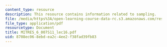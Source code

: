 ```yaml
---
content_type: resource
description: This resource contains information related to sampling.
file: /media/https%3A/open-learning-course-data-rc.s3.amazonaws.com/res-6-007-signals-and-systems-spring-2011/8708ec068ebdea2c4ee2f38fad39fb83_MITRES_6_007S11_lec16.pdf
file_type: application/pdf
resourcetype: Document
title: MITRES_6_007S11_lec16.pdf
uid: 8708ec06-8ebd-ea2c-4ee2-f38fad39fb83
---
```

